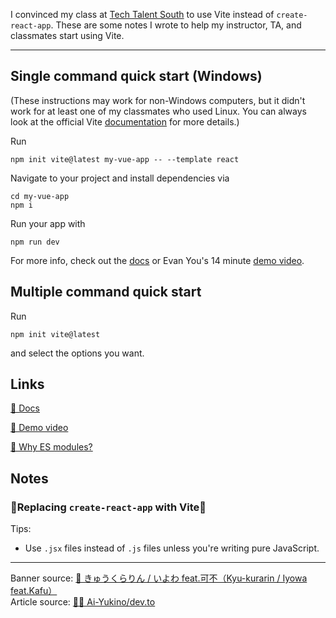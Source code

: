 I convinced my class at [Tech Talent South](https://www.techtalentsouth.com/) to use Vite instead of `create-react-app`. These are some notes I wrote to help my instructor, TA, and classmates start using Vite.

---

## Single command quick start (Windows)

(These instructions may work for non-Windows computers, but it didn't work for at least one of my classmates who used Linux. You can always look at the official Vite [documentation](https://vitejs.dev/guide/) for more details.)

Run

```
npm init vite@latest my-vue-app -- --template react
```

Navigate to your project and install dependencies via

```
cd my-vue-app
npm i
```

Run your app with

```
npm run dev
```

For more info, check out the [docs](https://vitejs.dev/guide/#trying-vite-online) or Evan You's 14 minute [demo video](https://www.youtube.com/watch?v=DkGV5F4XnfQ).

## Multiple command quick start

Run

```
npm init vite@latest
```

and select the options you want.

## Links

[📝 Docs](https://vitejs.dev/guide/#trying-vite-online)

[🎥 Demo video](https://www.youtube.com/watch?v=DkGV5F4XnfQ)

[👥 Why ES modules?](https://hacks.mozilla.org/2018/03/es-modules-a-cartoon-deep-dive/)

## Notes

### 👀Replacing `create-react-app` with Vite👀

Tips:

- Use `.jsx` files instead of `.js` files unless you're writing pure JavaScript.

---

Banner source: [🎥 きゅうくらりん / いよわ feat.可不（Kyu-kurarin / Iyowa feat.Kafu）](https://www.youtube.com/watch?v=2b1IexhKPz4&t=79s)  
Article source: [🐙🐱 Ai-Yukino/dev.to](https://github.com/Ai-Yukino/dev.to/tree/main/10-20-21-Wednesday-1)
